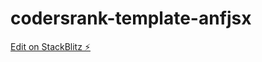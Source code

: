 # codersrank-template-anfjsx

[Edit on StackBlitz ⚡️](https://stackblitz.com/edit/codersrank-template-anfjsx)